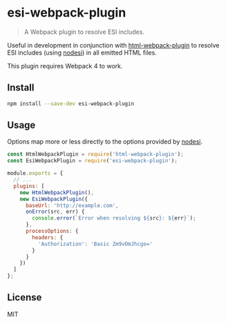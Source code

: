 # esi-webpack-plugin

> A Webpack plugin to resolve ESI includes.

Useful in development in conjunction with [html-webpack-plugin](https://github.com/jantimon/html-webpack-plugin) to resolve ESI includes (using [nodesi](https://github.com/Schibsted-Tech-Polska/nodesi)) in all emitted HTML files.

This plugin requires Webpack 4 to work.

## Install

```sh
npm install --save-dev esi-webpack-plugin
```

## Usage

Options map more or less directly to the options provided by
[nodesi](https://github.com/Schibsted-Tech-Polska/nodesi).

```js
const HtmlWebpackPlugin = require('html-webpack-plugin');
const EsiWebpackPlugin = require('esi-webpack-plugin');

module.exports = {
  // ...
  plugins: [
    new HtmlWebpackPlugin(),
    new EsiWebpackPlugin({
      baseUrl: 'http://example.com',
      onError(src, err) {
        console.error(`Error when resolving ${src}: ${err}`);
      },
      processOptions: {
        headers: {
          'Authorization': 'Basic Zm9vOmJhcgo='
        }
      }
    })
  ]
};
```

## License

MIT
